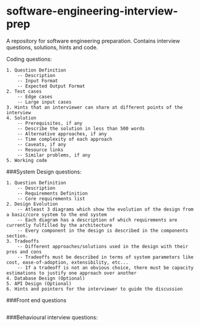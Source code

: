 # software-engineering-interview-prep
A repository for software engineering preparation. Contains interview questions, solutions, hints and code. 

Coding questions:
```
1. Question Definition
    -- Description
    -- Input Format
    -- Expected Output Format
2. Test cases
    -- Edge cases
    -- Large input cases
3. Hints that an interviewer can share at different points of the interview
4. Solution
    -- Prerequisites, if any
    -- Describe the solution in less than 500 words
    -- Alternative approaches, if any
    -- Time complexity of each approach
    -- Caveats, if any
    -- Resource links
    -- Similar problems, if any
5. Working code
```


###System Design questions:
```
1. Question Definition
    -- Description
    -- Requirements Definition
    -- Core requirements list
2. Design Evolution
    -- Atleast 3 diagrams which show the evolution of the design from a basic/core system to the end system 
    -- Each diagram has a description of which requirements are currently fulfilled by the architecture
    -- Every component in the design is described in the components section.
3. Tradeoffs
    -- Different approaches/solutions used in the design with their pros and cons
    -- Tradeoffs must be described in terms of system parameters like cost, ease-of-adoption, extensibility, etc...
    -- If a tradeoff is not an obvious choice, there must be capacity estimations to justify one approach over another
4. Database Design (Optional)
5. API Design (Optional)
6. Hints and pointers for the interviewer to guide the discussion
```
###Front end questions
```
```

###Behavioural interview questions:
```
```
